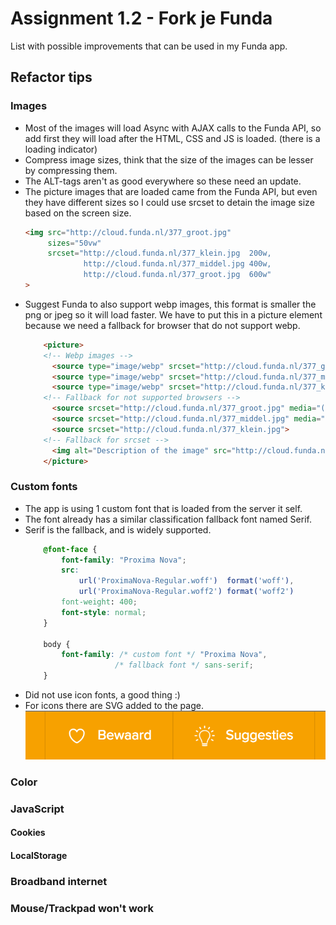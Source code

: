 # Assignment 1.2 - Fork je Funda
List with possible improvements that can be used in my Funda app.

## Refactor tips

### Images
*   Most of the images will load Async with AJAX calls to the Funda API, so add first they will load after the HTML, CSS and JS is loaded. (there is a loading indicator)
*   Compress image sizes, think that the size of the images can be lesser by compressing them.
*   The ALT-tags aren't as good everywhere so these need an update.
*   The picture images that are loaded came from the Funda API, but even they have different sizes so I could use srcset to detain the image size based on the screen size.
    ```html
    <img src="http://cloud.funda.nl/377_groot.jpg" 
         sizes="50vw"
         srcset="http://cloud.funda.nl/377_klein.jpg  200w,
                 http://cloud.funda.nl/377_middel.jpg 400w,
                 http://cloud.funda.nl/377_groot.jpg  600w"
    >
    ```
*   Suggest Funda to also support webp images, this format is smaller the png or jpeg so it will load faster. We have to put this in a picture element because we need a fallback for browser that do not support webp.
    ```html
        <picture>
        <!-- Webp images -->
          <source type="image/webp" srcset="http://cloud.funda.nl/377_groot.webp" media="(min-width: 640px)">
          <source type="image/webp" srcset="http://cloud.funda.nl/377_middel.webp" media="(min-width: 320px)">
          <source type="image/webp" srcset="http://cloud.funda.nl/377_klein.webp">
        <!-- Fallback for not supported browsers -->
          <source srcset="http://cloud.funda.nl/377_groot.jpg" media="(min-width: 640px)">
          <source srcset="http://cloud.funda.nl/377_middel.jpg" media="(min-width: 320px)">
          <source srcset="http://cloud.funda.nl/377_klein.jpg">
        <!-- Fallback for srcset -->
          <img alt="Description of the image" src="http://cloud.funda.nl/377_groot.jpg">
        </picture>
    ```

### Custom fonts
*   The app is using 1 custom font that is loaded from the server it self.
*   The font already has a similar classification fallback font named Serif.
*   Serif is the fallback, and is widely supported.
    ```css
        @font-face {
            font-family: "Proxima Nova";
            src: 
                url('ProximaNova-Regular.woff')  format('woff'),
                url('ProximaNova-Regular.woff2') format('woff2')
            font-weight: 400;
            font-style: normal;
        }
        
        body {
            font-family: /* custom font */ "Proxima Nova", 
                        /* fallback font */ sans-serif;
        }
    ```
*   Did not use icon fonts, a good thing :)
*   For icons there are SVG added to the page.
    ![icon images](https://github.com/TimoVerkroost/minor-browser-technologies/blob/master/1.2-assignment-fork-je-funda/images/icons-svg.png "Icon images")

### Color

### JavaScript

#### Cookies

#### LocalStorage

### Broadband internet

### Mouse/Trackpad won't work